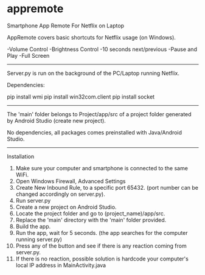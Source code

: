 # appremote
Smartphone App Remote For Netflix on Laptop

AppRemote covers basic shortcuts for Netflix usage (on Windows).

-Volume Control
-Brightness Control
-10 seconds next/previous
-Pause and Play
-Full Screen

--------------------------------------------------------------------------------------------------------------------------
Server.py is run on the background of the PC/Laptop running Netflix.

Dependencies: 

pip install wmi
pip install win32com.client
pip install socket

--------------------------------------------------------------------------------------------------------------------------
The 'main' folder belongs to Project/app/src of a project folder generated by
Android Studio (create new project). 

No dependencies, all packages comes preinstalled with Java/Android Studio.


--------------------------------------------------------------------------------------------------------------------------

Installation

1. Make sure your computer and smartphone is connected to the same WiFi.
2. Open Windows Firewall, Advanced Settings
3. Create New Inbound Rule, to a specific port 65432. (port number can be changed accordingly on server.py).
4. Run server.py
5. Create a new project on Android Studio.
6. Locate the project folder and go to (project_name)/app/src.
7. Replace the 'main' directory with the 'main' folder provided.
8. Build the app.
9. Run the app, wait for 5 seconds. (the app searches for the computer running server.py)
10. Press any of the button and see if there is any reaction coming from server.py.
11. If there is no reaction, possible solution is hardcode your computer's local IP address in MainActivity.java 
